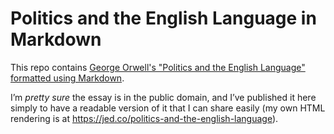 # Politics and the English Language in Markdown

This repo contains [George Orwell's "Politics and the English Language" formatted using Markdown](/politics-and-the-english-language.markdown).

I’m *pretty sure* the essay is in the public domain, and I’ve published it here simply to have a readable version of it that I can share easily (my own HTML rendering is at https://jed.co/politics-and-the-english-language).

